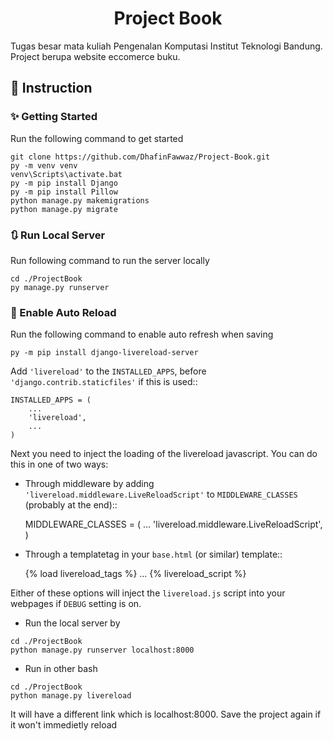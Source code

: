 <h1 align="center">Project Book</h1>

Tugas besar mata kuliah Pengenalan Komputasi Institut Teknologi Bandung. Project berupa website eccomerce buku.


## 📖 Instruction
### ✨ Getting Started

Run the following command to get started
```
git clone https://github.com/DhafinFawwaz/Project-Book.git
py -m venv venv
venv\Scripts\activate.bat
py -m pip install Django
py -m pip install Pillow
python manage.py makemigrations
python manage.py migrate
```

### 🔃 Run Local Server
Run following command to run the server locally
```
cd ./ProjectBook
py manage.py runserver
```

### 🤖 Enable Auto Reload
Run the following command to enable auto refresh when saving
```
py -m pip install django-livereload-server
```
Add ``'livereload'`` to the ``INSTALLED_APPS``, before ``'django.contrib.staticfiles'`` if this is used::

    INSTALLED_APPS = (
        ...
        'livereload',
        ...
    )

Next you need to inject the loading of the livereload javascript. You can do this in one of two ways:

* Through middleware by adding  ``'livereload.middleware.LiveReloadScript'`` to ``MIDDLEWARE_CLASSES`` (probably at the end)::

    MIDDLEWARE_CLASSES = (
        ...
        'livereload.middleware.LiveReloadScript',
    )

* Through a templatetag in your ``base.html`` (or similar) template::

    {% load livereload_tags %}
    ...
    {% livereload_script %}
    </head>

Either of these options will inject the ``livereload.js`` script into your webpages if ``DEBUG`` setting is on.

* Run the local server by
```
cd ./ProjectBook
python manage.py runserver localhost:8000
```
* Run in other bash
```
cd ./ProjectBook
python manage.py livereload
```
It will have a different link which is localhost:8000. Save the project again if it won't immedietly reload